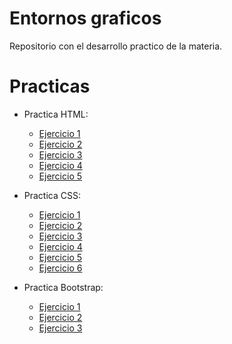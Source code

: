# Entornos graficos
Repositorio con el desarrollo practico de la materia.

# Practicas

* Practica HTML:
  * [Ejercicio 1](https://drive.google.com/file/d/1iZlWl96jVPObEBVrllmy8fHrJFTsUIiy/view?usp=drive_link)
  * [Ejercicio 2](https://drive.google.com/file/d/1ULWLwlm0k-wY4BAU_QMj1itiN2lfVz2y/view?usp=drive_link)
  * [Ejercicio 3](https://github.com/FelipeBentancour/EntornosGraficos/tree/main/Practica1_HTML/Ejercicio3)
  * [Ejercicio 4](https://github.com/FelipeBentancour/EntornosGraficos/tree/main/Practica1_HTML/Ejercicio4)
  * [Ejercicio 5](https://github.com/FelipeBentancour/EntornosGraficos/tree/main/Practica1_HTML/Ejercicio5)

* Practica CSS:
  * [Ejercicio 1](https://drive.google.com/file/d/1RGSE0oOTZ-wN6XzgSpkLwLn8crC9xzjZ/view?usp=drive_link)
  * [Ejercicio 2](https://github.com/FelipeBentancour/EntornosGraficos/tree/main/Practica2_CSS/Ejercicio2)
  * [Ejercicio 3](https://github.com/FelipeBentancour/EntornosGraficos/tree/main/Practica2_CSS/ejercicio3)
  * [Ejercicio 4](https://github.com/FelipeBentancour/EntornosGraficos/tree/main/Practica2_CSS/ejercicio4)
  * [Ejercicio 5](https://github.com/FelipeBentancour/EntornosGraficos/tree/main/Practica2_CSS/ejercicio5)
  * [Ejercicio 6](https://github.com/FelipeBentancour/EntornosGraficos/tree/main/Practica2_CSS/Ejercicio6)

* Practica Bootstrap:
  * [Ejercicio 1](https://github.com/FelipeBentancour/EntornosGraficos/tree/main/Practica9_Bootstrap/Ejercicio1)
  * [Ejercicio 2](https://github.com/FelipeBentancour/EntornosGraficos/tree/main/Practica9_Bootstrap/Ejercicio2)
  * [Ejercicio 3](https://github.com/FelipeBentancour/EntornosGraficos/tree/main/Practica9_Bootstrap/Ejercicio3)


